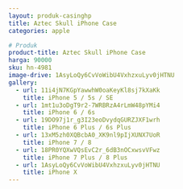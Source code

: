```yaml
---
layout: produk-casinghp
title: Aztec Skull iPhone Case
categories: apple

# Produk
product-title: Aztec Skull iPhone Case
harga: 90000
sku: hn-4981
image-drive: 1AsyLoQy6CvVoWibU4VxhzxuLyv0jHTNU
gallery:
  - url: 11i4jN7KGpYawwhW0oaKeyKl8sj7kXaKk
    title: iPhone 5 / 5s / SE
  - url: 1mt1u3oDgT9r2-7WRBRzA4rLmW48pYMi4
    title: iPhone 6 / 6s
  - url: 19DO97j1r_g3I23eoDvydqGURZJXF1wrh
    title: iPhone 6 Plus / 6s Plus
  - url: 13xM5zh0XQBcbA0_XK9nl9pIjXUNX7UoR
    title: iPhone 7 / 8
  - url: 18PR0YQXwVQsEvC2r_6dB3nOCxwsvVFwz
    title: iPhone 7 Plus / 8 Plus
  - url: 1AsyLoQy6CvVoWibU4VxhzxuLyv0jHTNU
    title: iPhone X
---
```

